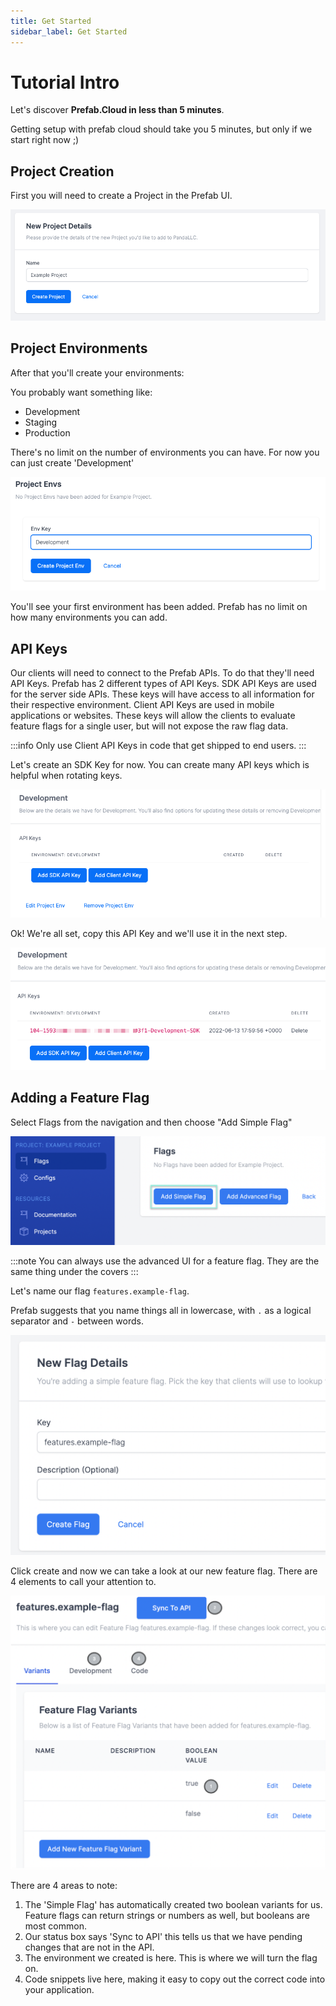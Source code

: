 ```yaml
---
title: Get Started
sidebar_label: Get Started
---
```


# Tutorial Intro

Let's discover **Prefab.Cloud in less than 5 minutes**.

Getting setup with prefab cloud should take you 5 minutes, but only if we start right now ;)

## Project Creation
First you will need to create a Project in the Prefab UI.

![image](/img/docs/getting-started/new-project-details.png)


## Project Environments
After that you'll create your environments:

You probably want something like:
- Development
- Staging
- Production

There's no limit on the number of environments you can have. For now you can just create 'Development'

![image](/img/docs/getting-started/add-project-env.png)

You'll see your first environment has been added. Prefab has no limit on how many environments you can add.

## API Keys

Our clients will need to connect to the Prefab APIs. To do that they'll need API Keys. Prefab has 2 different types of API Keys.
SDK API Keys are used for the server side APIs. These keys will have access to all information for their respective environment.
Client API Keys are used in mobile applications or websites. These keys will allow the clients to evaluate feature flags for a single user, but will not expose the raw flag data.

:::info
Only use Client API Keys in code that get shipped to end users.
:::

Let's create an SDK Key for now. You can create many API keys which is helpful when rotating keys.

![image](/img/docs/getting-started/add-project-api-key.png)


Ok! We're all set, copy this API Key and we'll use it in the next step.

![image](/img/docs/getting-started/created-project-api-key.png)


## Adding a Feature Flag

Select Flags from the navigation and then choose "Add Simple Flag"

![image](/img/docs/getting-started/add-flag.png)

:::note
You can always use the advanced UI for a feature flag. They are the same thing under the covers
:::

Let's name our flag `features.example-flag`. 

Prefab suggests that you name things all in lowercase, with `.` as a logical separator and `-` between words.

![image](/img/docs/getting-started/add-flag-details.png)

Click create and now we can take a look at our new feature flag. There are 4 elements to call your attention to.

![image](/img/docs/getting-started/new-feature-flag-variants.png)

There are 4 areas to note:

1. The 'Simple Flag' has automatically created two boolean variants for us. Feature flags can return strings or numbers as well, but booleans are most common.
2. Our status box says 'Sync to API' this tells us that we have pending changes that are not in the API. 
3. The environment we created is here. This is where we will turn the flag on. 
4. Code snippets live here, making it easy to copy out the correct code into your application.

